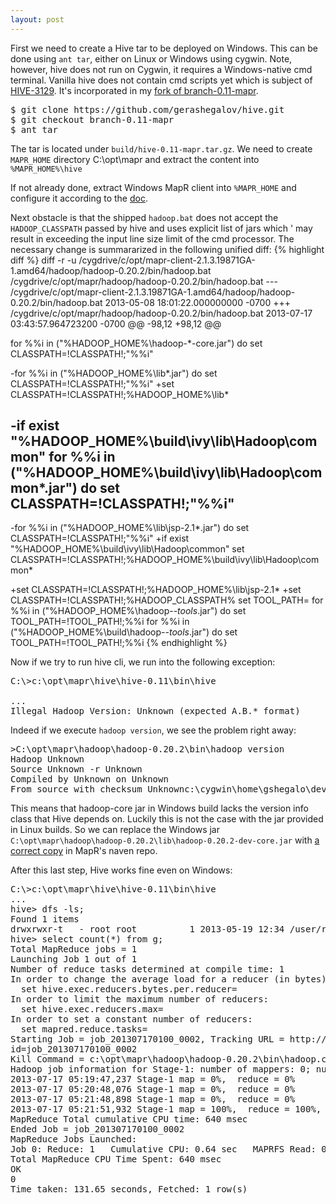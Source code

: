 ```yaml
---
layout: post
---
```


First we need to create a Hive tar to be deployed on Windows. This can be done
using ```ant tar```, either on Linux or Windows using cygwin. Note, however,
hive does not run on Cygwin, it requires a Windows-native cmd terminal.
Vanilla hive does not contain cmd scripts yet which is subject of
<a href="https://issues.apache.org/jira/browse/HIVE-3129">HIVE-3129</a>. It's
incorporated in my <a href="https://github.com/gerashegalov/hive">fork of 
branch-0.11-mapr</a>.

<pre>
$ git clone https://github.com/gerashegalov/hive.git
$ git checkout branch-0.11-mapr
$ ant tar
</pre>

The tar is located under ```build/hive-0.11-mapr.tar.gz```. We need to create
```MAPR_HOME``` directory C:\opt\mapr and extract the content into 
```%MAPR_HOME%\hive```

If not already done, extract Windows MapR client into ```%MAPR_HOME``` and 
configure it according to the
<a href="http://www.mapr.com/doc/display/MapR/Setting+Up+the+Client#SettingUptheClient-windowsclient">doc</a>.

Next obstacle is that the shipped ```hadoop.bat``` does not accept 
the ```HADOOP_CLASSPATH``` passed by hive and uses explicit list of jars which '
may result in exceeding the input line size limit of the cmd processor.
The necessary change is summararized in the following unified diff:
{% highlight diff %}
diff -r -u /cygdrive/c/opt/mapr-client-2.1.3.19871GA-1.amd64/hadoop/hadoop-0.20.2/bin/hadoop.bat /cygdrive/c/opt/mapr/hadoop/hadoop-0.20.2/bin/hadoop.bat
--- /cygdrive/c/opt/mapr-client-2.1.3.19871GA-1.amd64/hadoop/hadoop-0.20.2/bin/hadoop.bat       2013-05-08 18:01:22.000000000 -0700
+++ /cygdrive/c/opt/mapr/hadoop/hadoop-0.20.2/bin/hadoop.bat    2013-07-17 03:43:57.964723200 -0700
@@ -98,12 +98,12 @@

 for %%i in ("%HADOOP_HOME%\hadoop-*-core.jar") do set CLASSPATH=!CLASSPATH!;"%%i"

-for %%i in ("%HADOOP_HOME%\lib\*.jar") do set CLASSPATH=!CLASSPATH!;"%%i"
+set CLASSPATH=!CLASSPATH!;%HADOOP_HOME%\lib\*

-if exist "%HADOOP_HOME%\build\ivy\lib\Hadoop\common" for %%i in ("%HADOOP_HOME%\build\ivy\lib\Hadoop\common\*.jar") do set CLASSPATH=!CLASSPATH!;"%%i"
-
-for %%i in ("%HADOOP_HOME%\lib\jsp-2.1\*.jar") do set CLASSPATH=!CLASSPATH!;"%%i"
+if exist "%HADOOP_HOME%\build\ivy\lib\Hadoop\common" set CLASSPATH=!CLASSPATH!;%HADOOP_HOME%\build\ivy\lib\Hadoop\common\*

+set CLASSPATH=!CLASSPATH!;%HADOOP_HOME%\lib\jsp-2.1\*
+set CLASSPATH=!CLASSPATH!;%HADOOP_CLASSPATH%
 set TOOL_PATH=
 for %%i in ("%HADOOP_HOME%\hadoop-*-tools*.jar") do set TOOL_PATH=!TOOL_PATH!;%%i
 for %%i in ("%HADOOP_HOME%\build\hadoop-*-tools*.jar") do set TOOL_PATH=!TOOL_PATH!;%%i
{% endhighlight %}

Now if we try to run hive cli, we run into the following exception:
<pre>
C:\>c:\opt\mapr\hive\hive-0.11\bin\hive

...
Illegal Hadoop Version: Unknown (expected A.B.* format)
</pre>

Indeed if we execute ```hadoop version```, we see the problem right away:
<pre>
>C:\opt\mapr\hadoop\hadoop-0.20.2\bin\hadoop version
Hadoop Unknown
Source Unknown -r Unknown
Compiled by Unknown on Unknown
From source with checksum Unknownc:\cygwin\home\gshegalo\dev\hive\build\dist>bin\hive
</pre>

This means that hadoop-core jar in Windows build lacks the version info class
that Hive depends on. Luckily this is not the case with the jar provided in
Linux builds. So we can replace the Windows jar ```C:\opt\mapr\hadoop\hadoop-0.20.2\lib\hadoop-0.20.2-dev-core.jar``` with
<a href="http://repository.mapr.com/nexus/content/groups/mapr-public/org/apache/hadoop/hadoop-core/1.0.3-mapr-2.1.3.1/hadoop-core-1.0.3-mapr-2.1.3.1.jar">a correct copy</a> in
 MapR's naven repo.

After this last step, Hive works fine even on Windows:
<pre>
C:\>c:\opt\mapr\hive\hive-0.11\bin\hive
...
hive> dfs -ls;
Found 1 items
drwxrwxr-t   - root root          1 2013-05-19 12:34 /user/root/wcout
hive> select count(*) from g;
Total MapReduce jobs = 1
Launching Job 1 out of 1
Number of reduce tasks determined at compile time: 1
In order to change the average load for a reducer (in bytes):
  set hive.exec.reducers.bytes.per.reducer=<number>
In order to limit the maximum number of reducers:
  set hive.exec.reducers.max=<number>
In order to set a constant number of reducers:
  set mapred.reduce.tasks=<number>
Starting Job = job_201307170100_0002, Tracking URL = http://gera-VirtualBox:50030/jobdetails.jsp?job
id=job_201307170100_0002
Kill Command = c:\opt\mapr\hadoop\hadoop-0.20.2\bin\hadoop.cmd job  -kill job_201307170100_0002
Hadoop job information for Stage-1: number of mappers: 0; number of reducers: 1
2013-07-17 05:19:47,237 Stage-1 map = 0%,  reduce = 0%
2013-07-17 05:20:48,076 Stage-1 map = 0%,  reduce = 0%
2013-07-17 05:21:48,898 Stage-1 map = 0%,  reduce = 0%
2013-07-17 05:21:51,932 Stage-1 map = 100%,  reduce = 100%, Cumulative CPU 0.64 sec
MapReduce Total cumulative CPU time: 640 msec
Ended Job = job_201307170100_0002
MapReduce Jobs Launched:
Job 0: Reduce: 1   Cumulative CPU: 0.64 sec   MAPRFS Read: 0 MAPRFS Write: 2 SUCCESS
Total MapReduce CPU Time Spent: 640 msec
OK
0
Time taken: 131.65 seconds, Fetched: 1 row(s)
</pre>
